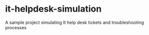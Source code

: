 # it-helpdesk-simulation
A sample project simulating It help desk tickets and troubleshooting processes
